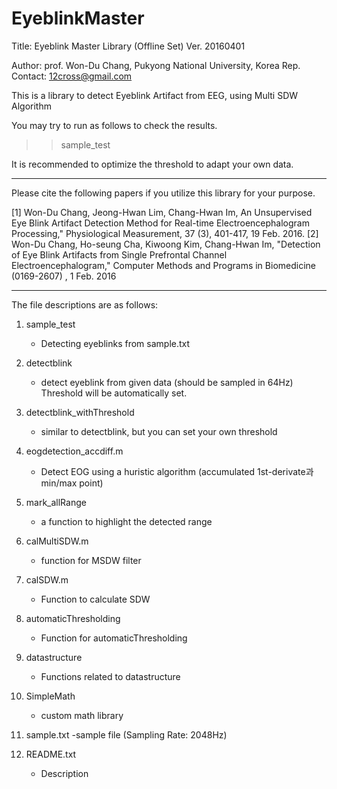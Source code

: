 # EyeblinkMaster

Title: Eyeblink Master Library (Offline Set)
Ver. 20160401

Author:  prof. Won-Du Chang, Pukyong National University, Korea Rep.
Contact: 12cross@gmail.com

This is a library to detect Eyeblink Artifact from EEG, using Multi SDW Algorithm

You may try to run as follows to check the results.
>> sample_test

It is recommended to optimize the threshold to adapt your own data.

--------------------------------------------------------------------------------------------------------
Please cite the following papers if you utilize this library for your purpose.

[1] Won-Du Chang,  Jeong-Hwan Lim, Chang-Hwan Im, An Unsupervised Eye Blink Artifact Detection Method for Real-time Electroencephalogram Processing," Physiological Measurement, 37 (3), 401-417, 19 Feb. 2016.
[2] Won-Du Chang, Ho-seung Cha, Kiwoong Kim, Chang-Hwan Im, "Detection of Eye Blink Artifacts from Single Prefrontal Channel Electroencephalogram," Computer Methods and Programs in Biomedicine (0169-2607) , 1 Feb. 2016


---------------------------------------------------------------------------------------------------------


The file descriptions are as follows:

1. sample_test
	- Detecting eyeblinks from sample.txt
2. detectblink
	- detect eyeblink from given data (should be sampled in 64Hz) Threshold will be automatically set.
3. detectblink_withThreshold
	- similar to detectblink, but you can set your own threshold
4. eogdetection_accdiff.m
	- Detect EOG using a huristic algorithm (accumulated 1st-derivate과 min/max point)

5. mark_allRange
	- a function to highlight the detected range
6. calMultiSDW.m
	- function for MSDW filter
7. calSDW.m
	- Function to calculate SDW
8. automaticThresholding
	- Function for automaticThresholding
9. datastructure
	- Functions related to datastructure
10. SimpleMath
	- custom math library
11. sample.txt
	-sample file (Sampling Rate: 2048Hz)

12. README.txt
	- Description

